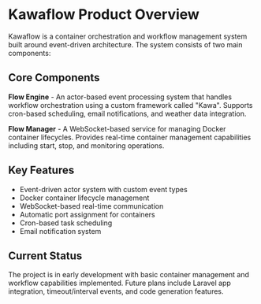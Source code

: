 # Kawaflow Product Overview

Kawaflow is a container orchestration and workflow management system built around event-driven architecture. The system consists of two main components:

## Core Components

**Flow Engine** - An actor-based event processing system that handles workflow orchestration using a custom framework called "Kawa". Supports cron-based scheduling, email notifications, and weather data integration.

**Flow Manager** - A WebSocket-based service for managing Docker container lifecycles. Provides real-time container management capabilities including start, stop, and monitoring operations.

## Key Features

- Event-driven actor system with custom event types
- Docker container lifecycle management
- WebSocket-based real-time communication
- Automatic port assignment for containers
- Cron-based task scheduling
- Email notification system

## Current Status

The project is in early development with basic container management and workflow capabilities implemented. Future plans include Laravel app integration, timeout/interval events, and code generation features.
